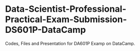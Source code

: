 # Data-Scientist-Professional-Practical-Exam-Submission-DS601P-DataCamp
Codes, Files and Presentation for DA601P Examp on DataCamp.

